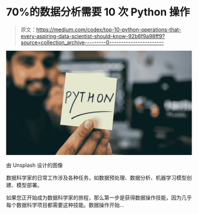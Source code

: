 # 70%的数据分析需要 10 次 Python 操作

> 原文：<https://medium.com/codex/top-10-python-operations-that-every-aspiring-data-scientist-should-know-92b6f9a98ff9?source=collection_archive---------0----------------------->

![](img/d0a2167bad247a7baab2a54f4fc2b563.png)

由 Unsplash 设计的图像

数据科学家的日常工作涉及各种任务，如数据预处理、数据分析、机器学习模型创建、模型部署。

如果您正开始成为数据科学家的旅程，那么第一步是获得数据操作技能，因为几乎每个数据科学项目都需要这种技能。数据操作开始…